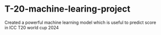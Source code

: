 # T-20-machine-learing-project
Created a powerful machine learning model which is useful to predict score in ICC T20 world cup 2024
